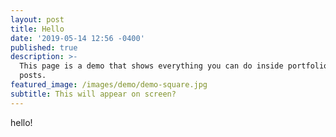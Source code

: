 ```yaml
---
layout: post
title: Hello
date: '2019-05-14 12:56 -0400'
published: true
description: >-
  This page is a demo that shows everything you can do inside portfolio and blog
  posts.
featured_image: /images/demo/demo-square.jpg
subtitle: This will appear on screen?
---
```

hello!
